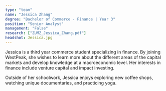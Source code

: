 ```yaml
---
type: "team"
name: "Jessica Zhang"
degree: "Bachelor of Commerce - Finance | Year 3"
position: "Senior Analyst"
management: "False"
research: ["ZUMZ_Jessica_Zhang.pdf"]
headshot: Jessica.jpg
---
```


Jessica is a third year commerce student specializing in finance. By joining WestPeak, she wishes to learn more about the different areas of the capital markets and develop knowledge at a macroeconomic level. Her interests in finance include venture capital and impact investing.

Outside of her schoolwork, Jessica enjoys exploring new coffee shops, watching unique documentaries, and practicing yoga.